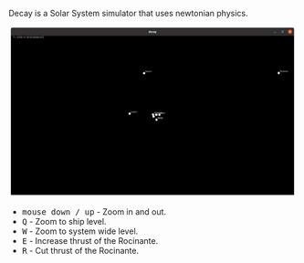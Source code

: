 Decay is a Solar System simulator that uses newtonian physics.

![](screenshots/2021-05-08.png)

- <kbd>mouse down / up</kbd> - Zoom in and out.
- <kbd>Q</kbd> - Zoom to ship level.
- <kbd>W</kbd> - Zoom to system wide level.
- <kbd>E</kbd> - Increase thrust of the Rocinante.
- <kbd>R</kbd> - Cut thrust of the Rocinante.
